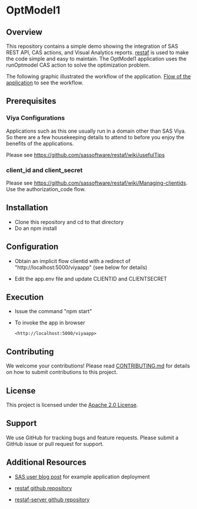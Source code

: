 # OptModel1

## Overview

This repository contains a simple demo showing the integration of SAS REST API, CAS actions, and Visual Analytics reports. [restaf](https://github.com/sassoftware/restaf) is used to make the code simple and easy to maintain. The OptModel1 application uses the runOptmodel CAS action to solve the optimization problem.

The following graphic illustrated the workflow of the application.
[Flow of the application](optmodelflow.png?raw=true "Flow of the application") to see the workflow.

## Prerequisites

### Viya Configurations

Applications such as this one usually run in a domain other than SAS Viya. So there are a few housekeeping details to attend to before you enjoy the benefits of the applications.

Please see <https://github.com/sassoftware/restaf/wiki/usefulTips>

### client_id and client_secret

Please see <https://github.com/sassoftware/restaf/wiki/Managing-clientids>. Use the authorization_code flow.

## Installation

- Clone this repository and cd to that directory
- Do an npm install

## Configuration

- Obtain an implicit flow clientid with a redirect of "http://localhost:5000/viyaapp"   (see below for details)
  
- Edit the app.env file and update CLIENTID and CLIENTSECRET

## Execution

- Issue the command "npm start"

- To invoke the app in browser

      <http://localhost:5000/viyaapp>

## Contributing

We welcome your contributions! Please read [CONTRIBUTING.md](CONTRIBUTING.md) for details on how to submit contributions to this project.

## License

This project is licensed under the [Apache 2.0 License](LICENSE).

## Support

We use GitHub for tracking bugs and feature requests. Please submit a GitHub issue or pull request for support.

## Additional Resources

- [SAS user blog post](https://blogs.sas.com/content/sgf/sas-rest-apis-sample-application/) for example application deployment

- [restaf github repository](https://github.com/sassoftware/restaf)

- [restaf-server github repository](https://github.com/sassoftware/restaf-server)
